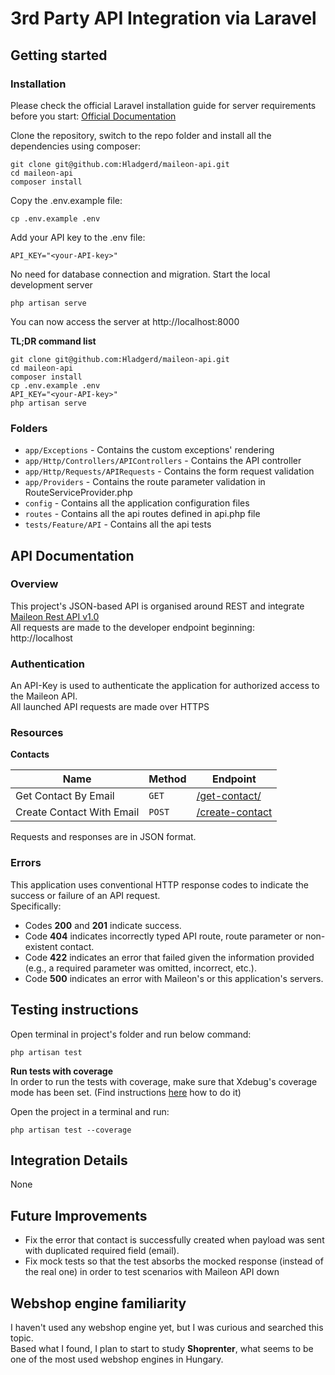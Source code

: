 # 3rd Party API Integration via Laravel

## Getting started
### Installation
Please check the official Laravel installation guide for server requirements before you start: [Official Documentation](https://laravel.com/docs/10.x)

Clone the repository, switch to the repo folder and install all the dependencies using composer:
```
git clone git@github.com:Hladgerd/maileon-api.git
cd maileon-api
composer install
```

Copy the .env.example file:
```
cp .env.example .env
```

Add your API key to the .env file:
```
API_KEY="<your-API-key>"
```
No need for database connection and migration.
Start the local development server
```
php artisan serve
```
You can now access the server at http://localhost:8000

**TL;DR command list**
```
git clone git@github.com:Hladgerd/maileon-api.git
cd maileon-api
composer install
cp .env.example .env
API_KEY="<your-API-key>"
php artisan serve
```

### Folders
* `app/Exceptions` - Contains the custom exceptions' rendering
* `app/Http/Controllers/APIControllers` - Contains the API controller
* `app/Http/Requests/APIRequests` - Contains the form request validation
* `app/Providers` - Contains the route parameter validation in RouteServiceProvider.php
* `config` - Contains all the application configuration files
* `routes` - Contains all the api routes defined in api.php file
* `tests/Feature/API` - Contains all the api tests


## API Documentation
### Overview
This project's JSON-based API is organised around REST and integrate [Maileon Rest API v1.0](https://support.maileon.com/support/rest-api-1-0/)  
All requests are made to the developer endpoint beginning:  
http://localhost
### Authentication
An API-Key is used to authenticate the application for authorized access to the Maileon API.  
All launched API requests are made over HTTPS
### Resources
**Contacts**

 | Name                      | Method | Endpoint                                       |
|---------------------------|--------|------------------------------------------------|
| Get Contact By Email      | `GET`  | [/get-contact/<contact-email-address>](https:) |  
| Create Contact With Email | `POST` | [/create-contact](https:)                      |

Requests and responses are in JSON format.

### Errors
This application uses conventional HTTP response codes to indicate the success or failure of an API request.  
Specifically:
* Codes **200** and **201** indicate success.  
* Code **404** indicates incorrectly typed API route, route parameter or non-existent contact.  
* Code **422** indicates an error that failed given the information provided (e.g., a required parameter was omitted, incorrect, etc.).  
* Code **500** indicates an error with Maileon's or this application's servers.

## Testing instructions
Open terminal in project's folder and run below command:
```
php artisan test
```
**Run tests with coverage**  
In order to run the tests with coverage, make sure that Xdebug's coverage mode has been set.
(Find instructions [here](https://dev.to/arielmejiadev/set-xdebug-coverage-mode-2d9g) how to do it)

Open the project in a terminal and run:
```
php artisan test --coverage
```

## Integration Details
None

## Future Improvements
* Fix the error that contact is successfully created when payload was sent with duplicated required field (email).
* Fix mock tests so that the test absorbs the mocked response (instead of the real one) in order 
to test scenarios with Maileon API down


## Webshop engine familiarity
I haven't used any webshop engine yet, but I was curious and searched this topic.  
Based what I found, I plan to start to study **Shoprenter**, what seems to be one of the most used webshop engines in Hungary.



